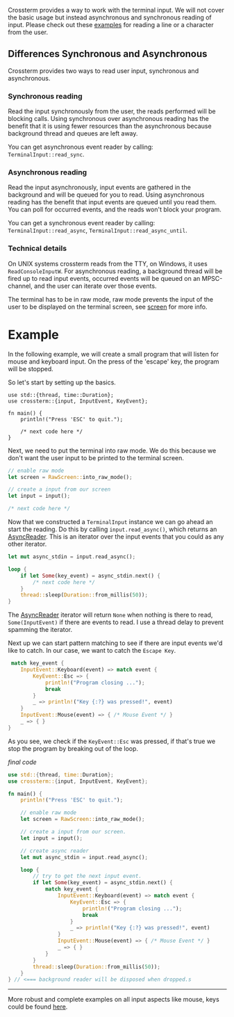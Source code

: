 Crossterm provides a way to work with the terminal input. We will not cover the basic usage but instead asynchronous and synchronous reading of input.
Please check out these [examples](https://github.com/TimonPost/crossterm/blob/master/examples/input/keyboard/input.rs) for reading a line or a character from the user.

## Differences Synchronous and Asynchronous
Crossterm provides two ways to read user input, synchronous and asynchronous.

### Synchronous reading 

Read the input synchronously from the user, the reads performed will be blocking calls.
Using synchronous over asynchronous reading has the benefit that it is using fewer resources than the asynchronous because background thread and queues are left away.

You can get asynchronous event reader by calling: `TerminalInput::read_sync`.

### Asynchronous reading

Read the input asynchronously, input events are gathered in the background and will be queued for you to read.
Using asynchronous reading has the benefit that input events are queued until you read them. You can poll for occurred events, and the reads won't block your program.

You can get a synchronous event reader by calling: `TerminalInput::read_async`, `TerminalInput::read_async_until`. 

### Technical details
On UNIX systems crossterm reads from the TTY, on Windows, it uses `ReadConsoleInputW`. 
For asynchronous reading, a background thread will be fired up to read input events, 
occurred events will be queued on an MPSC-channel, and the user can iterate over those events.
 
The terminal has to be in raw mode, raw mode prevents the input of the user to be displayed on the terminal screen, see [screen](./screen.md) for more info.

# Example
In the following example, we will create a small program that will listen for mouse and keyboard input.
On the press of the 'escape' key, the program will be stopped.

So let's start by setting up the basics.

```
use std::{thread, time::Duration};
use crossterm::{input, InputEvent, KeyEvent};

fn main() {
    println!("Press 'ESC' to quit.");

    /* next code here */
}
```

Next, we need to put the terminal into raw mode. We do this because we don't want the user input to be printed to the terminal screen.

```rust
// enable raw mode
let screen = RawScreen::into_raw_mode();

// create a input from our screen
let input = input();

/* next code here */
```

Now that we constructed a `TerminalInput` instance we can go ahead an start the reading. 
Do this by calling `input.read_async()`, which returns an [AsyncReader](https://docs.rs/crossterm/0.8.0/crossterm/struct.AsyncReader.html).
This is an iterator over the input events that you could as any other iterator.  

```rust
let mut async_stdin = input.read_async();

loop {
    if let Some(key_event) = async_stdin.next() {
        /* next code here */
    }
    thread::sleep(Duration::from_millis(50));
}
```

The [AsyncReader](https://docs.rs/crossterm/0.8.0/crossterm/struct.AsyncReader.html) iterator will return `None` when nothing is there to read, `Some(InputEvent)` if there are events to read. 
I use a thread delay to prevent spamming the iterator. 

Next up we can start pattern matching to see if there are input events we'd like to catch. 
In our case, we want to catch the `Escape Key`. 

```rust
 match key_event {
    InputEvent::Keyboard(event) => match event {
        KeyEvent::Esc => {
            println!("Program closing ...");
            break
        }
        _ => println!("Key {:?} was pressed!", event)
    }
    InputEvent::Mouse(event) => { /* Mouse Event */ }
    _ => { }
}
```

As you see, we check if the `KeyEvent::Esc` was pressed, if that's true we stop the program by breaking out of the loop.

_final code_
```rust
use std::{thread, time::Duration};
use crossterm::{input, InputEvent, KeyEvent};

fn main() {
    println!("Press 'ESC' to quit.");

    // enable raw mode
    let screen = RawScreen::into_raw_mode();

    // create a input from our screen.
    let input = input();

    // create async reader
    let mut async_stdin = input.read_async();

    loop {
        // try to get the next input event.
        if let Some(key_event) = async_stdin.next() {
            match key_event {
                InputEvent::Keyboard(event) => match event {
                    KeyEvent::Esc => {
                        println!("Program closing ...");
                        break
                    }
                    _ => println!("Key {:?} was pressed!", event)
                }
                InputEvent::Mouse(event) => { /* Mouse Event */ }
                _ => { }
            }
        }
        thread::sleep(Duration::from_millis(50));
    }
} // <=== background reader will be disposed when dropped.s
 ```
---------------------------------------------------------------------------------------------------------------------------------------------
More robust and complete examples on all input aspects like mouse, keys could be found [here](https://github.com/TimonPost/crossterm/tree/master/examples/).
